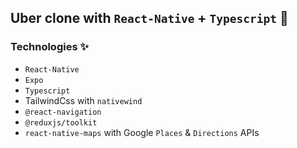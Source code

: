 ## Uber clone with `React-Native` + `Typescript` 🚕

### Technologies ✨

- `React-Native`
- `Expo`
- `Typescript`
- TailwindCss with `nativewind`
- `@react-navigation`
- `@reduxjs/toolkit`
- `react-native-maps` with Google `Places` & `Directions` APIs

